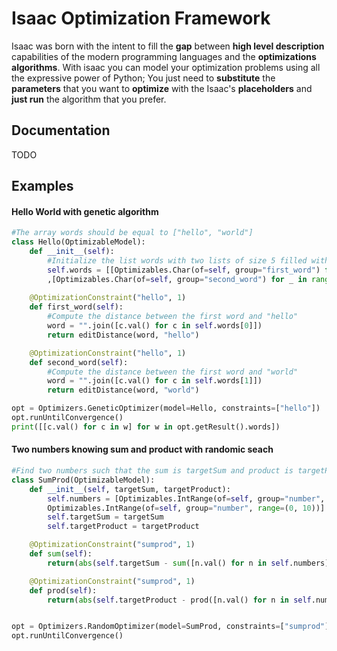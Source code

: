 # Isaac Optimization Framework

Isaac was born with the intent to fill the **gap** between **high level description** capabilities of the modern programming languages and the **optimizations algorithms**.
With isaac you can model your optimization problems using all the expressive power of Python; You just need to **substitute** the **parameters** that you want to **optimize** with the Isaac's **placeholders** and **just run** the algorithm that you prefer.

## Documentation

TODO

## Examples

#### Hello World with genetic algorithm
```python
#The array words should be equal to ["hello", "world"]
class Hello(OptimizableModel):
    def __init__(self):
        #Initialize the list words with two lists of size 5 filled with Optmizables.Char
        self.words = [[Optimizables.Char(of=self, group="first_word") for _ in range(0, 5)]
        ,[Optimizables.Char(of=self, group="second_word") for _ in range(0, 5)]]
    
    @OptimizationConstraint("hello", 1)
    def first_word(self):
        #Compute the distance between the first word and "hello"
        word = "".join([c.val() for c in self.words[0]])
        return editDistance(word, "hello")

    @OptimizationConstraint("hello", 1)
    def second_word(self):
        #Compute the distance between the first word and "world"
        word = "".join([c.val() for c in self.words[1]])
        return editDistance(word, "world")

opt = Optimizers.GeneticOptimizer(model=Hello, constraints=["hello"])
opt.runUntilConvergence()
print([[c.val() for c in w] for w in opt.getResult().words])
```
#### Two numbers knowing sum and product with randomic seach

```python
#Find two numbers such that the sum is targetSum and product is targetProduct
class SumProd(OptimizableModel):
    def __init__(self, targetSum, targetProduct):
        self.numbers = [Optimizables.IntRange(of=self, group="number", range=(0, 10)), 
        Optimizables.IntRange(of=self, group="number", range=(0, 10))]
        self.targetSum = targetSum
        self.targetProduct = targetProduct

    @OptimizationConstraint("sumprod", 1)
    def sum(self):
        return(abs(self.targetSum - sum([n.val() for n in self.numbers])))

    @OptimizationConstraint("sumprod", 1)
    def prod(self):
        return(abs(self.targetProduct - prod([n.val() for n in self.numbers])))


opt = Optimizers.RandomOptimizer(model=SumProd, constraints=["sumprod"], args=(7, 12))
opt.runUntilConvergence()
```
